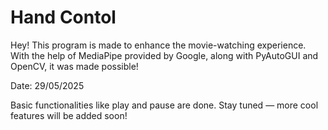 # Hand Contol

Hey! This program is made to enhance the movie-watching experience. With the help of MediaPipe provided by Google, along with PyAutoGUI and OpenCV, it was made possible!

Date: 29/05/2025

Basic functionalities like play and pause are done.
Stay tuned — more cool features will be added soon!

